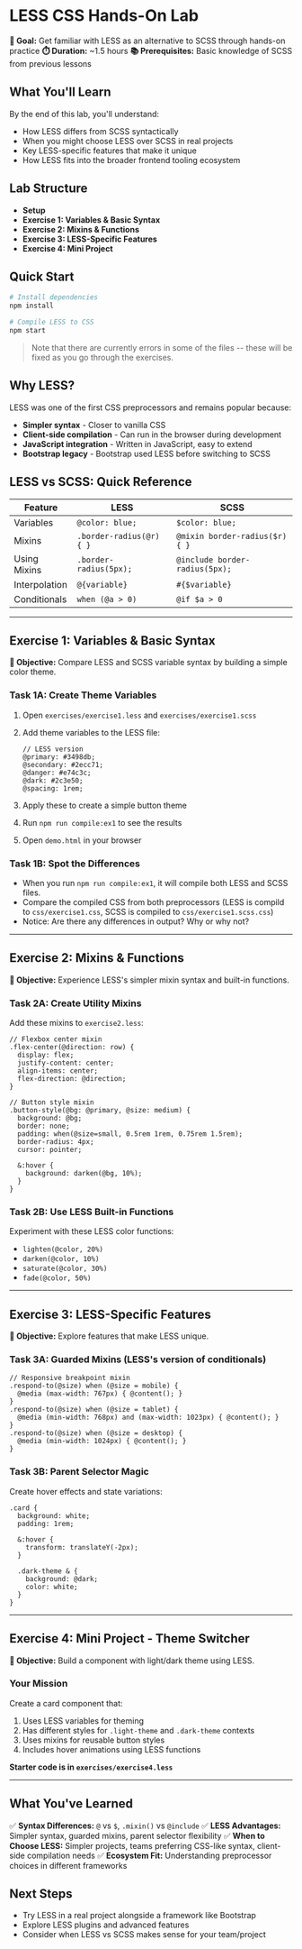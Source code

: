 # LESS CSS Hands-On Lab

**🎯 Goal:** Get familiar with LESS as an alternative to SCSS through hands-on practice
**⏱️ Duration:** ~1.5 hours
**📚 Prerequisites:** Basic knowledge of SCSS from previous lessons

## What You'll Learn

By the end of this lab, you'll understand:
- How LESS differs from SCSS syntactically
- When you might choose LESS over SCSS in real projects
- Key LESS-specific features that make it unique
- How LESS fits into the broader frontend tooling ecosystem

## Lab Structure

- **Setup**
- **Exercise 1: Variables & Basic Syntax**
- **Exercise 2: Mixins & Functions**
- **Exercise 3: LESS-Specific Features**
- **Exercise 4: Mini Project**

## Quick Start

```bash
# Install dependencies
npm install

# Compile LESS to CSS
npm start
```

> Note that there are currently errors in some of the files -- these will be fixed as you go through the exercises.

## Why LESS?

LESS was one of the first CSS preprocessors and remains popular because:
- **Simpler syntax** - Closer to vanilla CSS
- **Client-side compilation** - Can run in the browser during development
- **JavaScript integration** - Written in JavaScript, easy to extend
- **Bootstrap legacy** - Bootstrap used LESS before switching to SCSS

## LESS vs SCSS: Quick Reference

| Feature | LESS | SCSS |
|---------|------|------|
| Variables | `@color: blue;` | `$color: blue;` |
| Mixins | `.border-radius(@r) { }` | `@mixin border-radius($r) { }` |
| Using Mixins | `.border-radius(5px);` | `@include border-radius(5px);` |
| Interpolation | `@{variable}` | `#{$variable}` |
| Conditionals | `when (@a > 0)` | `@if $a > 0` |

---

## Exercise 1: Variables & Basic Syntax

**🎯 Objective:** Compare LESS and SCSS variable syntax by building a simple color theme.

### Task 1A: Create Theme Variables
1. Open `exercises/exercise1.less` and `exercises/exercise1.scss`
2. Add theme variables to the LESS file:
   ```less
   // LESS version
   @primary: #3498db;
   @secondary: #2ecc71;
   @danger: #e74c3c;
   @dark: #2c3e50;
   @spacing: 1rem;
   ```

3. Apply these to create a simple button theme
4. Run `npm run compile:ex1` to see the results
5. Open `demo.html` in your browser

### Task 1B: Spot the Differences
- When you run `npm run compile:ex1`, it will compile both LESS and SCSS files.
- Compare the compiled CSS from both preprocessors (LESS is compild to `css/exercise1.css`, SCSS is compiled to `css/exercise1.scss.css`)
- Notice: Are there any differences in output? Why or why not?

---

## Exercise 2: Mixins & Functions

**🎯 Objective:** Experience LESS's simpler mixin syntax and built-in functions.

### Task 2A: Create Utility Mixins
Add these mixins to `exercise2.less`:
```less
// Flexbox center mixin
.flex-center(@direction: row) {
  display: flex;
  justify-content: center;
  align-items: center;
  flex-direction: @direction;
}

// Button style mixin
.button-style(@bg: @primary, @size: medium) {
  background: @bg;
  border: none;
  padding: when(@size=small, 0.5rem 1rem, 0.75rem 1.5rem);
  border-radius: 4px;
  cursor: pointer;

  &:hover {
    background: darken(@bg, 10%);
  }
}
```

### Task 2B: Use LESS Built-in Functions
Experiment with these LESS color functions:
- `lighten(@color, 20%)`
- `darken(@color, 10%)`
- `saturate(@color, 30%)`
- `fade(@color, 50%)`

---

## Exercise 3: LESS-Specific Features

**🎯 Objective:** Explore features that make LESS unique.

### Task 3A: Guarded Mixins (LESS's version of conditionals)
```less
// Responsive breakpoint mixin
.respond-to(@size) when (@size = mobile) {
  @media (max-width: 767px) { @content(); }
}
.respond-to(@size) when (@size = tablet) {
  @media (min-width: 768px) and (max-width: 1023px) { @content(); }
}
.respond-to(@size) when (@size = desktop) {
  @media (min-width: 1024px) { @content(); }
}
```

### Task 3B: Parent Selector Magic
Create hover effects and state variations:
```less
.card {
  background: white;
  padding: 1rem;

  &:hover {
    transform: translateY(-2px);
  }

  .dark-theme & {
    background: @dark;
    color: white;
  }
}
```

---

## Exercise 4: Mini Project - Theme Switcher

**🎯 Objective:** Build a component with light/dark theme using LESS.

### Your Mission
Create a card component that:
1. Uses LESS variables for theming
2. Has different styles for `.light-theme` and `.dark-theme` contexts
3. Uses mixins for reusable button styles
4. Includes hover animations using LESS functions

**Starter code is in `exercises/exercise4.less`**

---

## What You've Learned

✅ **Syntax Differences:** `@` vs `$`, `.mixin()` vs `@include`
✅ **LESS Advantages:** Simpler syntax, guarded mixins, parent selector flexibility
✅ **When to Choose LESS:** Simpler projects, teams preferring CSS-like syntax, client-side compilation needs
✅ **Ecosystem Fit:** Understanding preprocessor choices in different frameworks

## Next Steps

- Try LESS in a real project alongside a framework like Bootstrap
- Explore LESS plugins and advanced features
- Consider when LESS vs SCSS makes sense for your team/project
